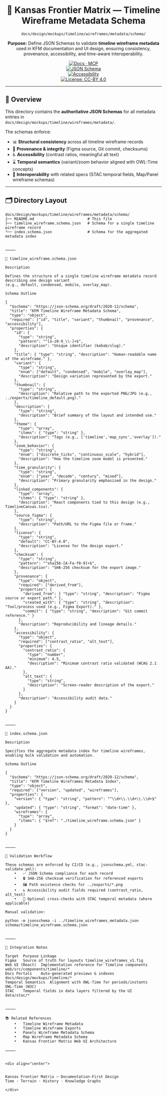 <div align="center">

# 🧩 Kansas Frontier Matrix — Timeline Wireframe Metadata Schema  
`docs/design/mockups/timeline/wireframes/metadata/schema/`

**Purpose:** Define JSON Schemas to validate **timeline wireframe metadata** used in KFM documentation and UI design, ensuring consistency, provenance, accessibility, and time-aware interoperability.

[![Docs · MCP](https://img.shields.io/badge/Docs-MCP-blue)](../../../../../../..)  
[![JSON Schema](https://img.shields.io/badge/Schema-validated-orange)](https://json-schema.org)  
[![Accessibility](https://img.shields.io/badge/Accessibility-WCAG%202.1%20AA-yellow)](../../../../../../..)  
[![License: CC-BY 4.0](https://img.shields.io/badge/License-CC--BY%204.0-lightgrey)](../../../../../../../LICENSE)

</div>

---

## 🧭 Overview

This directory contains the **authoritative JSON Schemas** for all metadata entries in  
`docs/design/mockups/timeline/wireframes/metadata/`.

The schemas enforce:

- 📊 **Structural consistency** across all timeline wireframe records  
- 🧾 **Provenance & integrity** (Figma source, Git commit, checksums)  
- ♿ **Accessibility** (contrast ratios, meaningful alt text)  
- ⌛ **Temporal semantics** (variant/zoom behavior aligned with OWL-Time concepts)  
- 🔗 **Interoperability** with related specs (STAC temporal fields, Map/Panel wireframe schemas)

---

## 🗂️ Directory Layout

```text
docs/design/mockups/timeline/wireframes/metadata/schema/
├── README.md                        # This file
├── timeline_wireframe.schema.json   # Schema for a single timeline wireframe record
└── index.schema.json                # Schema for the aggregated metadata index


⸻

📘 timeline_wireframe.schema.json

Description

Defines the structure of a single timeline wireframe metadata record describing one design variant
(e.g., default, condensed, mobile, overlay_map).

Schema Outline

{
  "$schema": "https://json-schema.org/draft/2020-12/schema",
  "title": "KFM Timeline Wireframe Metadata Schema",
  "type": "object",
  "required": ["id", "title", "variant", "thumbnail", "provenance", "accessibility"],
  "properties": {
    "id": {
      "type": "string",
      "pattern": "^[a-z0-9_\\-]+$",
      "description": "Unique identifier (kebab/slug)."
    },
    "title": { "type": "string", "description": "Human-readable name of the wireframe." },
    "variant": {
      "type": "string",
      "enum": ["default", "condensed", "mobile", "overlay_map"],
      "description": "Design variation represented by the export."
    },
    "thumbnail": {
      "type": "string",
      "description": "Relative path to the exported PNG/JPG (e.g., ../exports/timeline_default.png)."
    },
    "description": {
      "type": "string",
      "description": "Brief summary of the layout and intended use."
    },
    "theme": {
      "type": "array",
      "items": { "type": "string" },
      "description": "Tags (e.g., ['timeline','map_sync','overlay'])."
    },
    "zoom_behavior": {
      "type": "string",
      "enum": ["discrete_ticks", "continuous_scale", "hybrid"],
      "description": "How the timeline zoom model is presented."
    },
    "time_granularity": {
      "type": "string",
      "enum": ["year", "decade", "century", "mixed"],
      "description": "Primary granularity emphasized in the design."
    },
    "linked_components": {
      "type": "array",
      "items": { "type": "string" },
      "description": "React components tied to this design (e.g., TimelineCanvas.tsx)."
    },
    "source_figma": {
      "type": "string",
      "description": "Path/URL to the Figma file or frame."
    },
    "license": {
      "type": "string",
      "default": "CC-BY-4.0",
      "description": "License for the design export."
    },
    "checksum": {
      "type": "string",
      "pattern": "^sha256-[A-Fa-f0-9]+$",
      "description": "SHA-256 checksum for the export image."
    },
    "provenance": {
      "type": "object",
      "required": ["derived_from"],
      "properties": {
        "derived_from": { "type": "string", "description": "Figma source or export path." },
        "created_with": { "type": "string", "description": "Tool/process used (e.g., Figma Export)." },
        "commit": { "type": "string", "description": "Git commit reference." }
      },
      "description": "Reproducibility and lineage details."
    },
    "accessibility": {
      "type": "object",
      "required": ["contrast_ratio", "alt_text"],
      "properties": {
        "contrast_ratio": {
          "type": "number",
          "minimum": 4.5,
          "description": "Minimum contrast ratio validated (WCAG 2.1 AA)."
        },
        "alt_text": {
          "type": "string",
          "description": "Screen-reader description of the export."
        }
      },
      "description": "Accessibility audit data."
    }
  }
}


⸻

📗 index.schema.json

Description

Specifies the aggregate metadata index for timeline wireframes, enabling bulk validation and automation.

Schema Outline

{
  "$schema": "https://json-schema.org/draft/2020-12/schema",
  "title": "KFM Timeline Wireframes Metadata Index",
  "type": "object",
  "required": ["version", "updated", "wireframes"],
  "properties": {
    "version": { "type": "string", "pattern": "^\\d+\\.\\d+\\.\\d+$" },
    "updated": { "type": "string", "format": "date-time" },
    "wireframes": {
      "type": "array",
      "items": { "$ref": "./timeline_wireframe.schema.json" }
    }
  }
}


⸻

🧮 Validation Workflow

These schemas are enforced by CI/CD (e.g., jsonschema.yml, stac-validate.yml):
	•	✅ JSON Schema compliance for each record
	•	🔒 SHA-256 checksum verification for referenced exports
	•	🖼️ Path existence checks for ../exports/*.png
	•	♿ Accessibility audit fields required (contrast_ratio, alt_text)
	•	🔗 Optional cross-checks with STAC temporal metadata (where applicable)

Manual validation:

python -m jsonschema -i ../timeline_wireframes_metadata.json schema/timeline_wireframe.schema.json


⸻

🧠 Integration Notes

Target	Purpose	Linkage
Figma	Source of truth for layouts	timeline_wireframes_v1.fig
Web UI (React)	Implementation reference for Timeline components	web/src/components/timeline/*
Docs Portals	Auto-generated previews & indexes	docs/design/mockups/timeline/*
Temporal Semantics	Alignment with OWL-Time for periods/instants	OWL-Time (W3C)
STAC	Temporal fields in data layers filtered by the UI	data/stac/*


⸻

📚 Related References
	•	Timeline Wireframe Metadata
	•	Timeline Wireframe Exports
	•	Panels Wireframe Metadata Schema
	•	Map Wireframe Metadata Schema
	•	Kansas Frontier Matrix Web UI Architecture

⸻


<div align="center">


Kansas Frontier Matrix — Documentation-First Design
Time · Terrain · History · Knowledge Graphs

</div>
```
